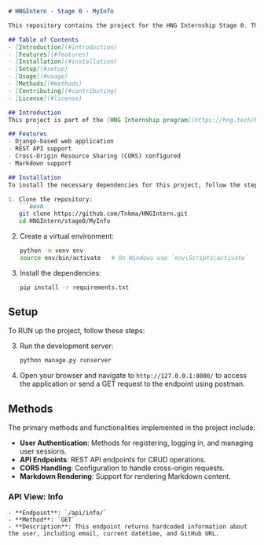 ```markdown
# HNGIntern - Stage 0 - MyInfo

This repository contains the project for the HNG Internship Stage 0. The primary focus of this project is to build and demonstrate a simple Python-based web application using the Django framework.

## Table of Contents
- [Introduction](#introduction)
- [Features](#features)
- [Installation](#installation)
- [Setup](#setup)
- [Usage](#usage)
- [Methods](#methods)
- [Contributing](#contributing)
- [License](#license)

## Introduction
This project is part of the [HNG Internship program](https://hng.tech/hire/python-developers) stage 0. It is designed to help interns understand the basics of web development using Python and Django. The application showcases a public API that retrieves Basic Information

## Features
- Django-based web application
- REST API support
- Cross-Origin Resource Sharing (CORS) configured
- Markdown support

## Installation
To install the necessary dependencies for this project, follow the steps below:

1. Clone the repository:
   ```bash
   git clone https://github.com/Tnkma/HNGIntern.git
   cd HNGIntern/stage0/MyInfo
   ```

2. Create a virtual environment:
   ```bash
   python -m venv env
   source env/bin/activate   # On Windows use `env\Scripts\activate`
   ```

3. Install the dependencies:
   ```bash
   pip install -r requirements.txt
   ```

## Setup
To RUN up the project, follow these steps:

3. Run the development server:
   ```bash
   python manage.py runserver
   ```

4. Open your browser and navigate to `http://127.0.0.1:8000/` to access the application or send a GET request to the endpoint using postman.


## Methods
The primary methods and functionalities implemented in the project include:

- **User Authentication**: Methods for registering, logging in, and managing user sessions.
- **API Endpoints**: REST API endpoints for CRUD operations.
- **CORS Handling**: Configuration to handle cross-origin requests.
- **Markdown Rendering**: Support for rendering Markdown content.

### API View: Info
```
- **Endpoint**: `/api/info/`
- **Method**: `GET`
- **Description**: This endpoint returns hardcoded information about the user, including email, current datetime, and GitHub URL.
